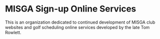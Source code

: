 # MISGA Sign-up Online Services
This is an organization dedicated to continued development of MISGA club websites and golf scheduling online services developed by the late Tom Rowlett. 
